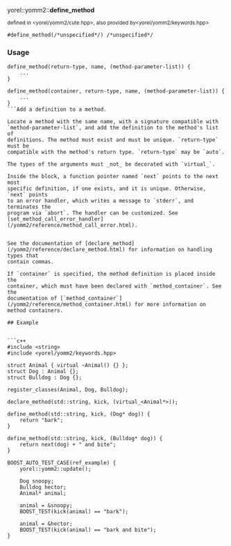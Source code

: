 yorel::yomm2::**define_method**




<sub>defined in <yorel/yomm2/cute.hpp>, also provided by<yorel/yomm2/keywords.hpp></sub></sub>
```
#define_method(/*unspecified*/) /*unspecified*/
```
### Usage
```
define_method(return-type, name, (method-parameter-list)) {
    ...
}

define_method(container, return-type, name, (method-parameter-list)) {
    ...
}
```Add a definition to a method.

Locate a method with the same name, with a signature compatible with
`method-parameter-list`, and add the definition to the method's list of
definitions. The method must exist and must be unique. `return-type` must be
compatible with the method's return type. `return-type` may be `auto`.

The types of the arguments must _not_ be decorated with `virtual_`.

Inside the block, a function pointer named `next` points to the next most
specific definition, if one exists, and it is unique. Otherwise, `next` points
to an error handler, which writes a message to `stderr`, and terminates the
program via `abort`. The handler can be customized. See
[set_method_call_error_handler](/yomm2/reference/method_call_error.html).


See the documentation of [declare_method](/yomm2/reference/declare_method.html) for information on handling types that
contain commas.

If `container` is specified, the method definition is placed inside the
container, which must have been declared with `method_container`. See the
documentation of [`method_container`](/yomm2/reference/method_container.html) for more information on method containers.

## Example


```c++
#include <string>
#include <yorel/yomm2/keywords.hpp>

struct Animal { virtual ~Animal() {} };
struct Dog : Animal {};
struct Bulldog : Dog {};

register_classes(Animal, Dog, Bulldog);

declare_method(std::string, kick, (virtual_<Animal*>));

define_method(std::string, kick, (Dog* dog)) {
    return "bark";
}

define_method(std::string, kick, (Bulldog* dog)) {
    return next(dog) + " and bite";
}

BOOST_AUTO_TEST_CASE(ref_example) {
    yorel::yomm2::update();

    Dog snoopy;
    Bulldog hector;
    Animal* animal;

    animal = &snoopy;
    BOOST_TEST(kick(animal) == "bark");

    animal = &hector;
    BOOST_TEST(kick(animal) == "bark and bite");
}
```
